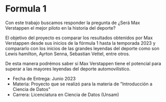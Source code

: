 # Formula 1

Con este trabajo buscamos responder la pregunta de ¿Será Max Verstappen el mejor piloto en la historia del deporte?

El objetivo del proyecto es comparar los resultados obtenidos por Max Verstappen desde sus inicios de la fórmula 1 hasta la temporada 2023 y compararlo con los inicios de las grandes leyendas del deporte como son Lewis hamilton, Ayrton Senna, Sebastian Vettel, entre otros. 

De esta manera podrémos saber si Max Verstappen tiene el potencial para superar a las mayores leyendas del deporte automovilístico. 

- Fecha de Entrega: Junio 2023
- Materia: Proyecto que se realizó para la materia de "Introducción a Ciencia de Datos"
- Carrera: Licenciatura en Ciencia de Datos (Unsam)


